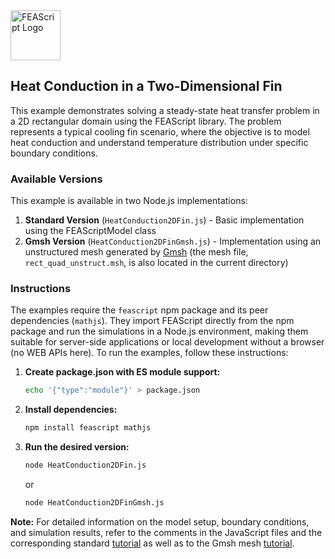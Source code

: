 <img src="https://feascript.github.io/FEAScript-website/assets/FEAScriptHeatTransfer.png" width="80" alt="FEAScript Logo">

## Heat Conduction in a Two-Dimensional Fin

This example demonstrates solving a steady-state heat transfer problem in a 2D rectangular domain using the FEAScript library. The problem represents a typical cooling fin scenario, where the objective is to model heat conduction and understand temperature distribution under specific boundary conditions.

### Available Versions

This example is available in two Node.js implementations:

1. **Standard Version** (`HeatConduction2DFin.js`) - Basic implementation using the FEAScriptModel class
2. **Gmsh Version** (`HeatConduction2DFinGmsh.js`) - Implementation using an unstructured mesh generated by [Gmsh](https://gmsh.info/) (the mesh file, `rect_quad_unstruct.msh`, is also located in the current directory)

### Instructions

The examples require the `feascript` npm package and its peer dependencies (`mathjs`). They import FEAScript directly from the npm package and run the simulations in a Node.js environment, making them suitable for server-side applications or local development without a browser (no WEB APIs here). To run the examples, follow these instructions:

1. **Create package.json with ES module support:**

   ```bash
   echo '{"type":"module"}' > package.json
   ```

2. **Install dependencies:**

   ```bash
   npm install feascript mathjs
   ```

3. **Run the desired version:**

   ```bash
   node HeatConduction2DFin.js
   ```

   or

   ```bash
   node HeatConduction2DFinGmsh.js
   ```

**Note:** For detailed information on the model setup, boundary conditions, and simulation results, refer to the comments in the JavaScript files and the corresponding standard [tutorial](https://feascript.com/tutorials/HeatConduction2DFin.html) as well as to the Gmsh mesh [tutorial](https://feascript.com/tutorials/HeatConduction2DFinGmsh.html).

